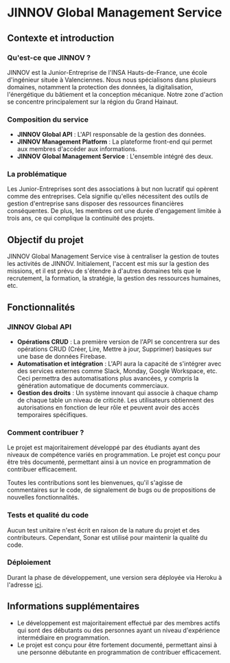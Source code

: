# JINNOV Global Management Service

## Contexte et introduction

### Qu'est-ce que JINNOV ?

JINNOV est la Junior-Entreprise de l'INSA Hauts-de-France, une école d'ingénieur située à Valenciennes. Nous nous spécialisons dans plusieurs domaines, notamment la protection des données, la digitalisation, l'énergétique du bâtiement et la conception mécanique. Notre zone d'action se concentre principalement sur la région du Grand Hainaut. 

### Composition du service

- **JINNOV Global API** : L'API responsable de la gestion des données.
- **JINNOV Management Platform** : La plateforme front-end qui permet aux membres d'accéder aux informations.
- **JINNOV Global Management Service** : L'ensemble intégré des deux.

### La problématique

Les Junior-Entreprises sont des associations à but non lucratif qui opèrent comme des entreprises. Cela signifie qu'elles nécessitent des outils de gestion d'entreprise sans disposer des ressources financières conséquentes. De plus, les membres ont une durée d'engagement limitée à trois ans, ce qui complique la continuité des projets.

## Objectif du projet

JINNOV Global Management Service vise à centraliser la gestion de toutes les activités de JINNOV. Initialement, l'accent est mis sur la gestion des missions, et il est prévu de s'étendre à d'autres domaines tels que le recrutement, la formation, la stratégie, la gestion des ressources humaines, etc.

## Fonctionnalités 

### JINNOV Global API

- **Opérations CRUD** : La première version de l'API se concentrera sur des opérations CRUD (Créer, Lire, Mettre à jour, Supprimer) basiques sur une base de données Firebase.
- **Automatisation et intégration** : L'API aura la capacité de s'intégrer avec des services externes comme Slack, Monday, Google Workspace, etc. Ceci permettra des automatisations plus avancées, y compris la génération automatique de documents commerciaux.
- **Gestion des droits** : Un système innovant qui associe à chaque champ de chaque table un niveau de criticité. Les utilisateurs obtiennent des autorisations en fonction de leur rôle et peuvent avoir des accès temporaires spécifiques.

### Comment contribuer ?

Le projet est majoritairement développé par des étudiants ayant des niveaux de compétence variés en programmation. Le projet est conçu pour être très documenté, permettant ainsi à un novice en programmation de contribuer efficacement.

Toutes les contributions sont les bienvenues, qu'il s'agisse de commentaires sur le code, de signalement de bugs ou de propositions de nouvelles fonctionnalités.

### Tests et qualité du code

Aucun test unitaire n'est écrit en raison de la nature du projet et des contributeurs. Cependant, Sonar est utilisé pour maintenir la qualité du code.

### Déploiement

Durant la phase de développement, une version sera déployée via Heroku à l'adresse [ici](https://jinnov-global-api-0b536d4bf6fb.herokuapp.com/).

## Informations supplémentaires

- Le développement est majoritairement effectué par des membres actifs qui sont des débutants ou des personnes ayant un niveau d'expérience intermédiaire en programmation.
- Le projet est conçu pour être fortement documenté, permettant ainsi à une personne débutante en programmation de contribuer efficacement.